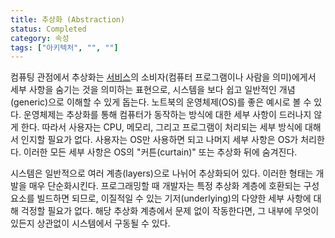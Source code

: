```yaml
---
title: 추상화 (Abstraction)
status: Completed
category: 속성
tags: ["아키텍처", "", ""]
---
```


컴퓨팅 관점에서 추상화는 [서비스](/ko/service/)의
소비자(컴퓨터 프로그램이나 사람을 의미)에게서
세부 사항을 숨기는 것을 의미하는 표현으로,
시스템을 보다 쉽고 일반적인 개념(generic)으로 이해할 수 있게 돕는다.
노트북의 운영체제(OS)를 좋은 예시로 볼 수 있다.
운영체제는 추상화를 통해 컴퓨터가 동작하는 방식에 대한 세부 사항이 드러나지 않게 한다.
따라서 사용자는 CPU, 메모리, 그리고 프로그램이 처리되는 세부 방식에 대해서 인지할 필요가 없다.
사용자는 OS만 사용하면 되고 나머지 세부 사항은 OS가 처리한다.
이러한 모든 세부 사항은 OS의 "커튼(curtain)" 또는 추상화 뒤에 숨겨진다.

시스템은 일반적으로 여러 계층(layers)으로 나뉘어 추상화되어 있다.
이러한 형태는 개발을 매우 단순화시킨다.
프로그래밍할 때 개발자는 특정 추상화 계층에 호환되는 구성 요소를 빌드하면 되므로,
이질적일 수 있는 기저(underlying)의 다양한 세부 사항에 대해 걱정할 필요가 없다.
해당 추상화 계층에서 문제 없이 작동한다면, 그 내부에 무엇이 있든지 상관없이
시스템에서 구동될 수 있다.
